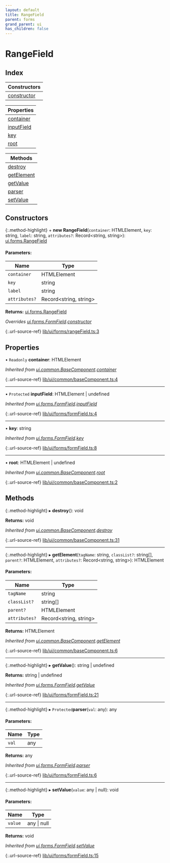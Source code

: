 ```yaml
---
layout: default
title: RangeField
parent: forms
grand_parent: ui
has_children: false
---
```


# RangeField

## Index

| Constructors |
|-----------|
| [constructor](#constructor) |

| Properties |
|-----------|
| [container](#container) |
| [inputField](#inputfield) |
| [key](#key) |
| [root](#root) |

| Methods |
|-----------|
| [destroy](#destroy) |
| [getElement](#getelement) |
| [getValue](#getvalue) |
| [parser](#parser) |
| [setValue](#setvalue) |

## Constructors

{:.method-highlight}
\+ **new RangeField**(`container`: HTMLElement, `key`: string, `label`: string, `attributes?`: Record\<string, string>): [ui.forms.RangeField](../ui_forms_rangefield)

#### Parameters:

Name | Type |
------ | ------ |
`container` | HTMLElement |
`key` | string |
`label` | string |
`attributes?` | Record\<string, string> |

**Returns:** [ui.forms.RangeField](../ui_forms_rangefield)

*Overrides [ui.forms.FormField](../ui_forms_formfield).[constructor](../ui_forms_formfield#constructor)*

{:.url-source-ref}
[lib/ui/forms/rangeField.ts:3](https://github.com/ascentcore/dataspot/blob/bdbcf73/lib/ui/forms/rangeField.ts#L3)

## Properties

• `Readonly` **container**: HTMLElement

*Inherited from [ui.common.BaseComponent](../ui_common_basecomponent).[container](../ui_common_basecomponent#container)*

{:.url-source-ref}
[lib/ui/common/baseComponent.ts:4](https://github.com/ascentcore/dataspot/blob/bdbcf73/lib/ui/common/baseComponent.ts#L4)

___

• `Protected` **inputField**: HTMLElement \| undefined

*Inherited from [ui.forms.FormField](../ui_forms_formfield).[inputField](../ui_forms_formfield#inputfield)*

{:.url-source-ref}
[lib/ui/forms/formField.ts:4](https://github.com/ascentcore/dataspot/blob/bdbcf73/lib/ui/forms/formField.ts#L4)

___

•  **key**: string

*Inherited from [ui.forms.FormField](../ui_forms_formfield).[key](../ui_forms_formfield#key)*

{:.url-source-ref}
[lib/ui/forms/formField.ts:8](https://github.com/ascentcore/dataspot/blob/bdbcf73/lib/ui/forms/formField.ts#L8)

___

•  **root**: HTMLElement \| undefined

*Inherited from [ui.common.BaseComponent](../ui_common_basecomponent).[root](../ui_common_basecomponent#root)*

{:.url-source-ref}
[lib/ui/common/baseComponent.ts:2](https://github.com/ascentcore/dataspot/blob/bdbcf73/lib/ui/common/baseComponent.ts#L2)

## Methods

{:.method-highlight}
▸ **destroy**(): void

**Returns:** void

*Inherited from [ui.common.BaseComponent](../ui_common_basecomponent).[destroy](../ui_common_basecomponent#destroy)*

{:.url-source-ref}
[lib/ui/common/baseComponent.ts:31](https://github.com/ascentcore/dataspot/blob/bdbcf73/lib/ui/common/baseComponent.ts#L31)

___

{:.method-highlight}
▸ **getElement**(`tagName`: string, `classList?`: string[], `parent?`: HTMLElement, `attributes?`: Record\<string, string>): HTMLElement

#### Parameters:

Name | Type |
------ | ------ |
`tagName` | string |
`classList?` | string[] |
`parent?` | HTMLElement |
`attributes?` | Record\<string, string> |

**Returns:** HTMLElement

*Inherited from [ui.common.BaseComponent](../ui_common_basecomponent).[getElement](../ui_common_basecomponent#getelement)*

{:.url-source-ref}
[lib/ui/common/baseComponent.ts:6](https://github.com/ascentcore/dataspot/blob/bdbcf73/lib/ui/common/baseComponent.ts#L6)

___

{:.method-highlight}
▸ **getValue**(): string \| undefined

**Returns:** string \| undefined

*Inherited from [ui.forms.FormField](../ui_forms_formfield).[getValue](../ui_forms_formfield#getvalue)*

{:.url-source-ref}
[lib/ui/forms/formField.ts:21](https://github.com/ascentcore/dataspot/blob/bdbcf73/lib/ui/forms/formField.ts#L21)

___

{:.method-highlight}
▸ `Protected`**parser**(`val`: any): any

#### Parameters:

Name | Type |
------ | ------ |
`val` | any |

**Returns:** any

*Inherited from [ui.forms.FormField](../ui_forms_formfield).[parser](../ui_forms_formfield#parser)*

{:.url-source-ref}
[lib/ui/forms/formField.ts:6](https://github.com/ascentcore/dataspot/blob/bdbcf73/lib/ui/forms/formField.ts#L6)

___

{:.method-highlight}
▸ **setValue**(`value`: any \| null): void

#### Parameters:

Name | Type |
------ | ------ |
`value` | any \| null |

**Returns:** void

*Inherited from [ui.forms.FormField](../ui_forms_formfield).[setValue](../ui_forms_formfield#setvalue)*

{:.url-source-ref}
[lib/ui/forms/formField.ts:15](https://github.com/ascentcore/dataspot/blob/bdbcf73/lib/ui/forms/formField.ts#L15)
